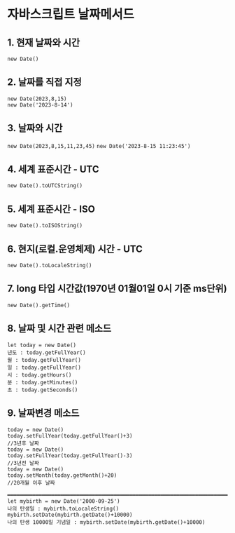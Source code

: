 # 자바스크립트 날짜메서드
## 1. 현재 날짜와 시간
`new Date()`

## 2. 날짜를 직접 지정
`new Date(2023,8,15)`<br>
`new Date('2023-8-14')`

## 3. 날짜와 시간
`new Date(2023,8,15,11,23,45)`
`new Date('2023-8-15 11:23:45')`

## 4. 세계 표준시간 - UTC
`new Date().toUTCString()`

## 5. 세계 표준시간 - ISO
`new Date().toISOString()`

## 6. 현지(로컬.운영체제) 시간 - UTC
`new Date().toLocaleString()`

## 7. long 타입 시간값(1970년 01월01일 0시 기준 ms단위)
`new Date().getTime()`

## 8. 날짜 및 시간 관련 메소드
    let today = new Date()
    년도 : today.getFullYear()
    월 : today.getFullYear()
    일 : today.getFullYear()
    시 : today.getHours()
    분 : today.getMinutes()
    초 : today.getSeconds()

## 9. 날짜변경 메소드
    today = new Date()
    today.setFullYear(today.getFullYear()+3)
    //3년후 날짜
    today = new Date()
	today.setFullYear(today.getFullYear()-3)
    //3년전 날짜
    today = new Date()
    today.setMonth(today.getMonth()+20)
    //20개월 이후 날짜

    ━━━━━━━━━━━━━━━━━━━━━━━━━━━━━━━━━━━━━━━━━━━━━━━━━━━━━━━━━━━━━━━━━━━━━━━━━━━━━━━━━━━━━━━━━━━━━━━━━━
    let mybirth = new Date('2000-09-25')
    나의 탄생일 : mybirth.toLocaleString()
    mybirth.setDate(mybirth.getDate()+10000)
    나의 탄생 10000일 기념일 : mybirth.setDate(mybirth.getDate()+10000)
    
 

